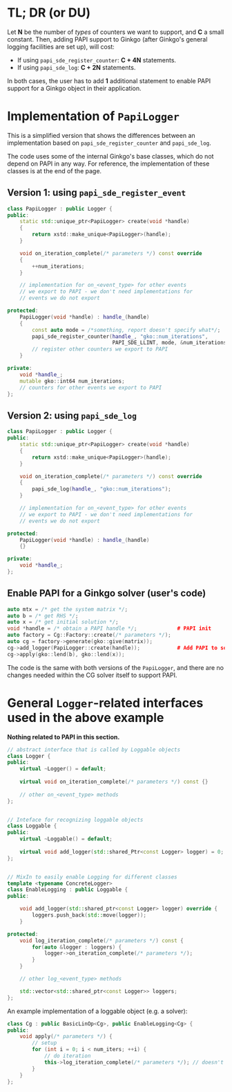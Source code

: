 TL; DR (or DU)
==============

Let __N__  be the number of _types_ of counters we want to support, and __C__ a small constant.
Then, adding PAPI support to Ginkgo (after Ginkgo's general logging facilities are set up), will cost:

*  If using `papi_sde_register_counter`: __C + 4N__ statements.
*  If using `papi_sde_log`: __C + 2N__ statements.

In both cases, the user has to add __1__ additional statement to enable PAPI support for a Ginkgo object in their application.

Implementation of `PapiLogger`
==============================

This is a simplified version that shows the differences between an implementation based on `papi_sde_register_counter` and `papi_sde_log`.

The code uses some of the internal Ginkgo's base classes, which do not depend on PAPI in any way.
For reference, the implementation of these classes is at the end of the page.


Version 1: using `papi_sde_register_event`
------------------------------------------

```c++
class PapiLogger : public Logger {
public:
    static std::unique_ptr<PapiLogger> create(void *handle)
    {
        return xstd::make_unique<PapiLogger>(handle);
    }

    void on_iteration_complete(/* parameters */) const override
    {
        ++num_iterations;
    }

    // implementation for on_<event_type> for other events
    // we export to PAPI - we don't need implementations for
    // events we do not export

protected:
    PapiLogger(void *handle) : handle_(handle)
    {
        const auto mode = /*something, report doesn't specify what*/;
        papi_sde_register_counter(handle_, "gko::num_iterations",
                                  PAPI_SDE_LLINT, mode, &num_iterations);
        // register other counters we export to PAPI
    }

private:
    void *handle_;
    mutable gko::int64 num_iterations;
    // counters for other events we export to PAPI
};
```

Version 2: using `papi_sde_log`
-------------------------------

```c++
class PapiLogger : public Logger {
public:
    static std::unique_ptr<PapiLogger> create(void *handle)
    {
        return xstd::make_unique<PapiLogger>(handle);
    }

    void on_iteration_complete(/* parameters */) const override
    {
        papi_sde_log(handle_, "gko::num_iterations");
    }

    // implementation for on_<event_type> for other events
    // we export to PAPI - we don't need implementations for
    // events we do not export

protected:
    PapiLogger(void *handle) : handle_(handle)
    {}

private:
    void *handle_;
};
```

Enable PAPI for a Ginkgo solver (user's code)
---------------------------------------------

```c++
auto mtx = /* get the system matrix */;
auto b = /* get RHS */;
auto x = /* get initial solution */;
void *handle = /* obtain a PAPI handle */;             # PAPI init
auto factory = Cg::Factory::create(/* parameters */);
auto cg = factory->generate(gko::give(matrix));
cg->add_logger(PapiLogger::create(handle));            # Add PAPI to solver
cg->apply(gko::lend(b), gko::lend(x));
```

The code is the same with both versions of the `PapiLogger`,
and there are no changes needed within the CG solver itself to support PAPI.



General `Logger`-related interfaces used in the above example
=============================================================

__Nothing related to PAPI in this section.__

```c++
// abstract interface that is called by Loggable objects
class Logger {
public:
    virtual ~Logger() = default;
    
    virtual void on_iteration_complete(/* parameters */) const {}
    
    // other on_<event_type> methods
};


// Inteface for recognizing loggable objects
class Loggable {
public:
    virtual ~Loggable() = default;
    
    virtual void add_logger(std::shared_Ptr<const Logger> logger) = 0;
};


// MixIn to easily enable Logging for different classes
template <typename ConcreteLogger>
class EnableLogging : public Loggable {
public:

    void add_logger(std::shared_ptr<const Logger> logger) override {
        loggers.push_back(std::move(logger));
    }

protected:
    void log_iteration_complete(/* parameters */) const {
        for(auto &logger : loggers) {
            logger->on_iteration_complete(/* parameters */);
        }
    }

    // other log_<event_type> methods

    std::vector<std::shared_ptr<const Logger>> loggers;
};
```

An example implementation of a loggable object (e.g. a solver):

```c++
class Cg : public BasicLinOp<Cg>, public EnableLogging<Cg> {
public:
    void apply(/* parameters */) {
        // setup
        for (int i = 0; i < num_iters; ++i) {
            // do iteration
            this->log_iteration_complete(/* parameters */); // doesn't have to know about PAPI
        }
    }
};
```

